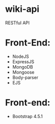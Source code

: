 # wiki-api
RESTful API

# Front-End: 
* NodeJS
* ExpressJS
* MongoDB 
* Mongoose
* Body-parser
* EJS

# Front-end: 
* Bootstrap 4.5.1


